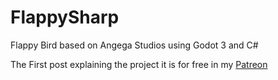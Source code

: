 # FlappySharp
Flappy Bird based on Angega Studios using Godot 3 and C#

The First post explaining the project it is for free in my [Patreon](https://www.patreon.com/posts/17475752)
